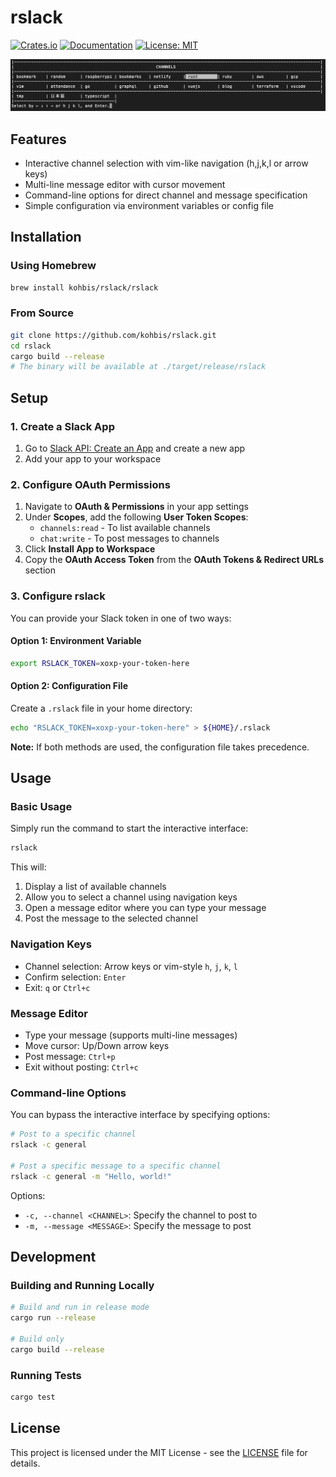 # rslack

[![Crates.io](https://img.shields.io/crates/v/spotter.svg)](https://crates.io/crates/rslack)
[![Documentation](https://docs.rs/rslack/badge.svg)](https://docs.rs/rslack)
[![License: MIT](https://img.shields.io/badge/License-MIT-yellow.svg)](https://opensource.org/licenses/MIT)

![select channel](https://github.com/kohbis/rslack/blob/main/docs/image/select_channel.png?raw=true)

## Features

- Interactive channel selection with vim-like navigation (h,j,k,l or arrow keys)
- Multi-line message editor with cursor movement
- Command-line options for direct channel and message specification
- Simple configuration via environment variables or config file

## Installation

### Using Homebrew

```bash
brew install kohbis/rslack/rslack
```

### From Source

```bash
git clone https://github.com/kohbis/rslack.git
cd rslack
cargo build --release
# The binary will be available at ./target/release/rslack
```

## Setup

### 1. Create a Slack App

1. Go to [Slack API: Create an App](https://api.slack.com/apps) and create a new app
2. Add your app to your workspace

### 2. Configure OAuth Permissions

1. Navigate to **OAuth & Permissions** in your app settings
2. Under **Scopes**, add the following **User Token Scopes**:
   - `channels:read` - To list available channels
   - `chat:write` - To post messages to channels
3. Click **Install App to Workspace**
4. Copy the **OAuth Access Token** from the **OAuth Tokens & Redirect URLs** section

### 3. Configure rslack

You can provide your Slack token in one of two ways:

#### Option 1: Environment Variable

```bash
export RSLACK_TOKEN=xoxp-your-token-here
```

#### Option 2: Configuration File

Create a `.rslack` file in your home directory:

```bash
echo "RSLACK_TOKEN=xoxp-your-token-here" > ${HOME}/.rslack
```

**Note:** If both methods are used, the configuration file takes precedence.

## Usage

### Basic Usage

Simply run the command to start the interactive interface:

```bash
rslack
```

This will:
1. Display a list of available channels
2. Allow you to select a channel using navigation keys
3. Open a message editor where you can type your message
4. Post the message to the selected channel

### Navigation Keys

- Channel selection: Arrow keys or vim-style `h`, `j`, `k`, `l`
- Confirm selection: `Enter`
- Exit: `q` or `Ctrl+c`

### Message Editor

- Type your message (supports multi-line messages)
- Move cursor: Up/Down arrow keys
- Post message: `Ctrl+p`
- Exit without posting: `Ctrl+c`

### Command-line Options

You can bypass the interactive interface by specifying options:

```bash
# Post to a specific channel
rslack -c general

# Post a specific message to a specific channel
rslack -c general -m "Hello, world!"
```

Options:
- `-c, --channel <CHANNEL>`: Specify the channel to post to
- `-m, --message <MESSAGE>`: Specify the message to post

## Development

### Building and Running Locally

```bash
# Build and run in release mode
cargo run --release

# Build only
cargo build --release
```

### Running Tests

```bash
cargo test
```

## License

This project is licensed under the MIT License - see the [LICENSE](LICENSE) file for details.
